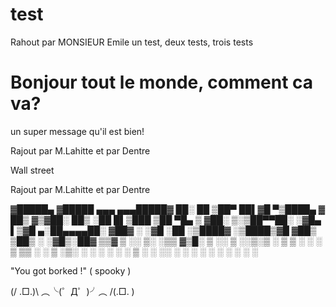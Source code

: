 # test
Rahout par MONSIEUR Emile
un test, deux tests, trois tests
# Bonjour tout le monde, comment ca va?
un super message qu'il est bien!

Rajout par M.Lahitte
et par Dentre

Wall street


Rajout par M.Lahitte
et par Dentre

▓█████▄ ▓█████ ▄▄▄     ▄▄▄█████▓ ██░ ██
▒██▀ ██▌▓█   ▀▒████▄   ▓  ██▒ ▓▒▓██░ ██▒
░██   █▌▒███  ▒██  ▀█▄ ▒ ▓██░ ▒░▒██▀▀██░
░▓█▄   ▌▒▓█  ▄░██▄▄▄▄██░ ▓██▓ ░ ░▓█ ░██
░▒████▓ ░▒████▒▓█   ▓██▒ ▒██▒ ░ ░▓█▒░██▓
 ▒▒▓  ▒ ░░ ▒░ ░▒▒   ▓▒█░ ▒ ░░    ▒ ░░▒░▒
  ░ ▒  ▒  ░ ░  ░ ▒   ▒▒ ░   ░     ▒ ░▒░ ░
   ░ ░  ░    ░    ░   ▒    ░       ░  ░░ ░
      ░       ░  ░     ░  ░         ░  ░  ░
       ░ 

"You got borked !" ( spooky )

(/ .□.)\ ︵╰(゜Д゜)╯︵ /(.□. \)
